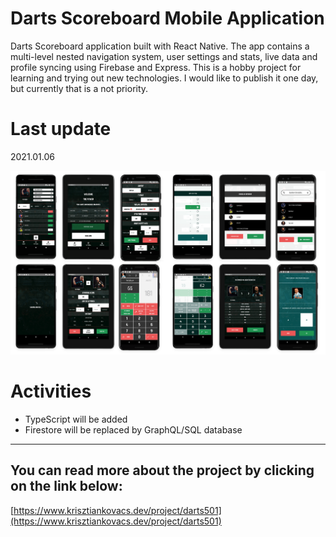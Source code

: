 # Darts Scoreboard Mobile Application

Darts Scoreboard application built with React Native. The app contains a multi-level nested navigation system, user settings and stats, live data and profile syncing using Firebase and Express.
This is a hobby project for learning and trying out new technologies. 
I would like to publish it one day, but currently that is a not priority.

# Last update
2021.01.06
 
![](assets/rm_darts.png)

# Activities

- TypeScript will be added
- Firestore will be replaced by GraphQL/SQL database

***

## You can read more about the project by clicking on the link below:
[https://www.krisztiankovacs.dev/project/darts501](https://www.krisztiankovacs.dev/project/darts501)



